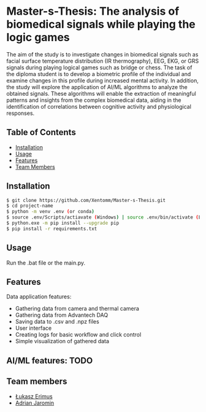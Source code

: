 # Master-s-Thesis: The analysis of biomedical signals while playing the logic games

The aim of the study is to investigate changes in biomedical signals such as facial surface temperature distribution (IR thermography), EEG, EKG, or GRS signals during playing logical games such as bridge or chess. The task of the diploma student is to develop a biometric profile of the individual and examine changes in this profile during increased mental activity. In addition, the study will explore the application of AI/ML algorithms to analyze the obtained signals. These algorithms will enable the extraction of meaningful patterns and insights from the complex biomedical data, aiding in the identification of correlations between cognitive activity and physiological responses.

## Table of Contents
- [Installation](#installation)
- [Usage](#usage)
- [Features](#features)
- [Team Members](#team-members)

## Installation

```bash
$ git clone https://github.com/Xentomm/Master-s-Thesis.git
$ cd project-name
$ python -m venv .env (or conda)
$ source .env/Scripts/actiavate (Windows) | source .env/bin/activate (Linux)
$ python.exe -m pip install --upgrade pip
$ pip install -r requirements.txt
```

## Usage

Run the .bat file or the main.py.

## Features 

Data application features:

- Gathering data from camera and thermal camera
- Gathering data from Advantech DAQ 
- Saving data to .csv and .npz files
- User interface
- Creating logs for basic workflow and click control
- Simple visualization of gathered data

AI/ML features:
TODO
- 

## Team members

- [Łukasz Erimus](https://github.com/Xentomm)
- [Adrian Jaromin](https://github.com/IcyArcticc)
